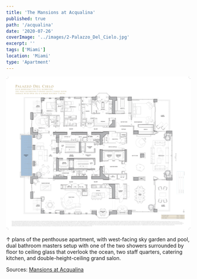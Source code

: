 ```yaml
---
title: 'The Mansions at Acqualina'
published: true
path: '/acqualina'
date: '2020-07-26'
coverImage: '../images/2-Palazzo_Del_Cielo.jpg'
excerpt: ''
tags: ['Miami']
location: 'Miami'
type: 'Apartment'
---
```


![penthouse](../images/2-Palazzo_Del_Cielo.jpg)

&#8593; plans of the penthouse apartment, with west-facing sky garden and pool, dual bathroom masters setup with one of the two showers surrounded by floor to ceiling glass that overlook the ocean, two staff quarters, catering kitchen, and double-height-ceiling grand salon.

Sources: [Mansions at Acqualina](http://www.mansionsatacqualina.com/)
